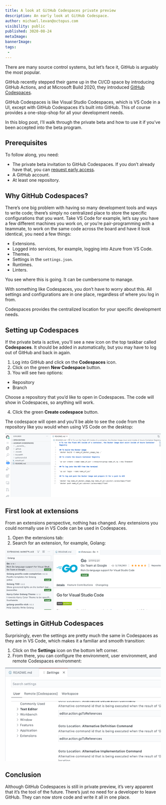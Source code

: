 ```yaml
---
title: A look at GitHub Codespaces private preview
description: An early look at GitHub Codespace.
author: michael.levan@octopus.com
visibility: public
published: 3020-08-24
metaImage:
bannerImage:
tags:
 -
---
```


There are many source control systems, but let’s face it, GitHub is arguably the most popular.

GitHub recently stepped their game up in the CI/CD space by introducing GitHub Actions, and at Microsoft Build 2020, they introduced [GitHub Codespaces](https://github.com/features/codespaces).

GitHub Codespaces is like Visual Studio Codespaces, which is VS Code in a UI, except with GitHub Codespaces it’s built into GitHub. This of course provides a one-stop-shop for all your development needs.

In this blog post, I’ll walk through the private beta and how to use it if you’ve been accepted into the beta program.

## Prerequisites

To follow along, you need:

- The private beta invitation to GitHub Codespaces. If you don’t already have that, you can [request early access](https://github.com/features/codespaces).
- A GitHub account.
- At least one repository.

## Why GitHub Codespaces?

There’s one big problem with having so many development tools and ways to write code; there’s simply no centralized place to store the specific configurations that you want. Take VS Code for example, let’s say you have a few different machines you work on, or you’re pair-programming with a teammate, to work on the same code across the board and have it look identical, you need a few things:

- Extensions.
- Logged into services, for example, logging into Azure from VS Code.
- Themes.
- Settings in the `settings.json`.
- Runtimes.
- Linters.

You see where this is going. It can be cumbersome to manage.

With something like Codespaces, you don’t have to worry about this. All settings and configurations are in one place, regardless of where you log in from.

Codespaces provides the centralized location for your specific development needs.

## Setting up Codespaces

If the private beta is active, you’ll see a new icon on the top taskbar called **Codespaces**. It should be added in automatically, but you may have to log out of GitHub and back in again.

1. Log into GitHub and click on the **Codespaces** icon.
2. Click on the green **New Codespace** button.
3. You will see two options:

- Repository
- Branch

Choose a repository that you’d like to open in Codespaces. The code will show in Codespaces, so anything will work.

4. Click the green **Create codespace** button.

The codespace will open and you’ll be able to see the code from the repository like you would when using VS Code on the desktop:

![Am open repository in Codespaces](images/2.png)

## First look at extensions

From an extensions perspective, nothing has changed. Any extensions you could normally use in VS Code can be used in Codespaces.

1. Open the extensions tab:
2. Search for an extension, for example, Golang:

![Go extensions in Codespaces](images/4.png)

## Settings in GitHub Codespaces

Surprisingly, even the settings are pretty much the same in Codespaces as they are in VS Code, which makes it a familiar and smooth transition:

1. Click on the **Settings** icon on the bottom left corner.
2. From there, you can configure the environment, user environment, and remote Codespaces environment:

![Codespace settings](images/6.png)

## Conclusion

Although GitHub Codespaces is still in private preview, it’s very apparent that it’s the tool of the future. There’s just no need for a developer to leave GitHub. They can now store code and write it all in one place.
